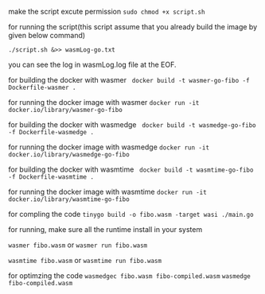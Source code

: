 make the script excute permission 
```sudo chmod +x script.sh```

for running the script(this script assume that you already build the image by given below command)

```./script.sh &>> wasmLog-go.txt ```

you can see the log in wasmLog.log file at the EOF.



for building the docker with wasmer
``` docker build -t wasmer-go-fibo -f Dockerfile-wasmer .```

for running the docker image with wasmer
```docker run -it docker.io/library/wasmer-go-fibo```

for building the docker with wasmedge
``` docker build -t wasmedge-go-fibo -f Dockerfile-wasmedge .```

for running the docker image with wasmedge
```docker run -it docker.io/library/wasmedge-go-fibo```

for building the docker with wasmtime
``` docker build -t wasmtime-go-fibo -f Dockerfile-wasmtime .```

for running the docker image with wasmtime
```docker run -it docker.io/library/wasmtime-go-fibo```





for compling the code 
```tinygo build -o fibo.wasm -target wasi ./main.go```

for running, make sure all the runtime install in your system

```wasmer fibo.wasm``` or ```wasmer run fibo.wasm```

```wasmtime fibo.wasm``` or ```wasmtime run fibo.wasm```

for optimzing the code
```wasmedgec fibo.wasm fibo-compiled.wasm```
```wasmedge fibo-compiled.wasm```